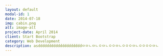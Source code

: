 ```yaml
---
layout: default
modal-id: 1
date: 2014-07-18
img: cabin.png
alt: image-alt
project-date: April 2014
client: Start Bootstrap
category: Web Development
description: asddddddddddddddddddddㅁㅁㄴㅁㄴㅇㅁㄴㅇㅇㅁㄴㅇㅇㅇㅁㄴㅇㅇㅇㅇㅁㄴㅇㅇㅇㅇㅇㅁㄴㅇㅇㅇㅇㅇㅇㅁㄴㅇㅇㅇㅇㅇㅇㅇㅁㄴㅇㅇㅇㅇㅇㅇㅇㅇㅁㄴㅇㅇㅇㅇㅇㅇㅇㅇㅁㅁㄴㅇㅇㅇㅇㅇㅇㅇㅇㅁㄴㅁㄴㅇㅇㅇㅇㅇㅇㅇㅇㅁㄴㅇㅁㄴㅇㅇㅇㅇㅇㅇㅇㅇㅁㄴㅇㅁㅁㄴㅇㅇㅇㅇㅇㅇㅇㅇㅁㄴㅇㅁㄴㅁㄴㅇㅇㅇㅇㅇㅇㅇㅇㅁㄴㅇㅁㄴㅇㅁㄴㅇㅇㅇㅇㅇㅇㅇㅇㅁㄴㅇㅁㄴㅇㅁㅁㄴㅇㅇㅇㅇㅇㅇㅇㅇㅁㄴㅇㅁㄴㅇㅁㄴㅁㄴㅇㅇㅇㅇㅇㅇㅇㅇㅁㄴㅇㅁㄴㅇㅁㄴㅇㅁㄴㅇㅇㅇㅇㅇㅇㅇㅇㅁㄴㅇㅁㄴㅇㅁㄴㅇㅁㅁㄴㅇㅇㅇㅇㅇㅇㅇㅇㅁㄴㅇㅁㄴㅇㅁㄴㅇㅁㄴㅁㄴㅇㅇㅇㅇㅇㅇㅇㅇㅁㄴㅇㅁㄴㅇㅁㄴㅇㅁㄴㅇ
---
```

